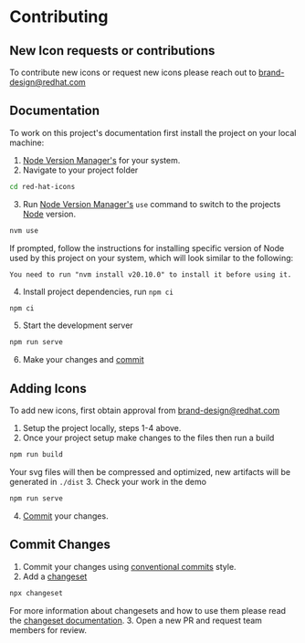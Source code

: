 # Contributing

## New Icon requests or contributions

To contribute new icons or request new icons please reach out to [brand-design@redhat.com](mailto:brand-design@redhat.com) 

## Documentation
To work on this project's documentation first install the project on your local machine:

1. [Node Version Manager's](https://github.com/nvm-sh/nvm) for your system.
2. Navigate to your project folder
  ```bash
  cd red-hat-icons
  ```
3. Run [Node Version Manager's](https://github.com/nvm-sh/nvm) `use` command to switch to the projects [Node](https://nodejs.org/en) version.
  ```bash
  nvm use
  ```
  If prompted, follow the instructions for installing specific version of Node used by this project on your system, which will look similar to the following:

  `You need to run "nvm install v20.10.0" to install it before using it.`

4. Install project dependencies, run `npm ci`
  ```bash
  npm ci
  ```
5. Start the development server
  ```bash
  npm run serve
  ```
6. Make your changes and [commit](#commit-changes)

## Adding Icons
To add new icons, first obtain approval from [brand-design@redhat.com](mailto:brand-design@redhat.com) 

1. Setup the project locally, steps 1-4 above.
2. Once your project setup make changes to the files then run a build
  ```bash
  npm run build
  ```
  Your svg files will then be compressed and optimized, new artifacts will be generated in `./dist`
3. Check your work in the demo
  ```bash
  npm run serve
  ```
4. [Commit](#commit-changes) your changes.

## Commit Changes 
1. Commit your changes using [conventional commits](https://www.conventionalcommits.org/en/v1.0.0/#summary) style.
2. Add a [changeset](https://github.com/changesets/changesets) 
  ```bash
  npx changeset
  ```
  For more information about changesets and how to use them please read the [changeset documentation](https://github.com/changesets/changesets?tab=readme-ov-file#documentation). 
3. Open a new PR and request team members for review.



